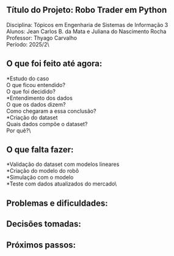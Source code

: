 ## Título do Projeto: Robo Trader em Python
Disciplina: Tópicos em Engenharia de Sistemas de Informação 3\
Alunos: Jean Carlos B. da Mata e Juliana do Nascimento Rocha\
Professor: Thyago Carvalho\
Período: 2025/2\

## O que foi feito até agora:
*Estudo do caso\
O que ficou entendido?\
O que foi decidido?\
*Entendimento dos dados\
O que os dados dizem?\
Como chegaram a essa conclusão?\
*Criação do dataset\
Quais dados compõe o dataset?\
Por quê?\


## O que falta fazer:
*Validação do dataset com modelos lineares\
*Criação do modelo do robô\
*Simulação com o modelo\
*Teste com dados atualizados do mercado\

## Problemas e dificuldades:

## Decisões tomadas:

## Próximos passos: 
